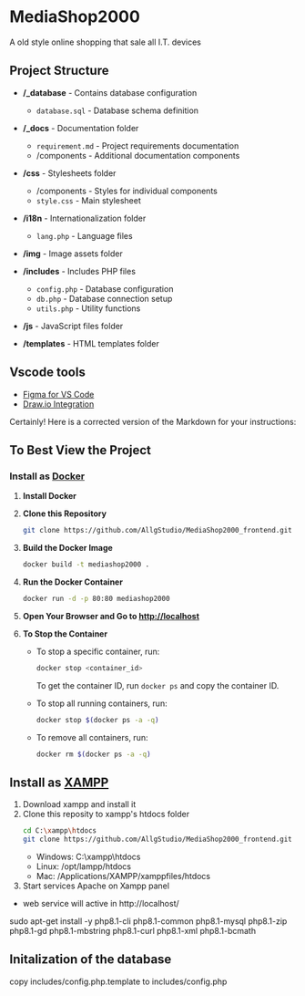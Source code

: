 # MediaShop2000
A old style online shopping that sale all I.T. devices

## Project Structure
- **/_database** - Contains database configuration
  - `database.sql` - Database schema definition

- **/_docs** - Documentation folder
  - `requirement.md` - Project requirements documentation
  - /components - Additional documentation components

- **/css** - Stylesheets folder
  - /components - Styles for individual components
  - `style.css` - Main stylesheet

- **/i18n** - Internationalization folder
  - `lang.php` - Language files

- **/img** - Image assets folder

- **/includes** - Includes PHP files
  - `config.php` - Database configuration
  - `db.php` - Database connection setup
  - `utils.php` - Utility functions

- **/js** - JavaScript files folder

- **/templates** - HTML templates folder


## Vscode tools
- [Figma for VS Code](https://marketplace.visualstudio.com/items?itemName=figma.figma-vscode-extension)
- [Draw.io Integration](https://marketplace.visualstudio.com/items?itemName=hediet.vscode-drawio)
  
Certainly! Here is a corrected version of the Markdown for your instructions:


## To Best View the Project

### Install as [Docker](https://www.docker.com/)

1. **Install Docker**

2. **Clone this Repository**
   ```bash
   git clone https://github.com/AllgStudio/MediaShop2000_frontend.git .
   ```

3. **Build the Docker Image**
   ```bash
   docker build -t mediashop2000 .
   ```

4. **Run the Docker Container**
   ```bash
   docker run -d -p 80:80 mediashop2000
   ```

5. **Open Your Browser and Go to [http://localhost](http://localhost)**

6. **To Stop the Container**
   - To stop a specific container, run:
     ```bash
     docker stop <container_id>
     ```
     To get the container ID, run `docker ps` and copy the container ID.

   - To stop all running containers, run:
     ```bash
     docker stop $(docker ps -a -q)
     ```

   - To remove all containers, run:
     ```bash
     docker rm $(docker ps -a -q)
     ```


## Install as [XAMPP](https://www.apachefriends.org/it/index.html)
1. Download xampp and install it
2. Clone this reposity to xampp's htdocs folder
   ```bash
   cd C:\xampp\htdocs
   git clone https://github.com/AllgStudio/MediaShop2000_frontend.git .
   ```
   - Windows: C:\xampp\htdocs
   - Linux: /opt/lampp/htdocs
   - Mac: /Applications/XAMPP/xamppfiles/htdocs
3.  Start services Apache on Xampp panel
- web service will active in http://localhost/



sudo apt-get install -y php8.1-cli php8.1-common php8.1-mysql php8.1-zip php8.1-gd php8.1-mbstring php8.1-curl php8.1-xml php8.1-bcmath

## Initalization of the database
copy includes/config.php.template to includes/config.php
